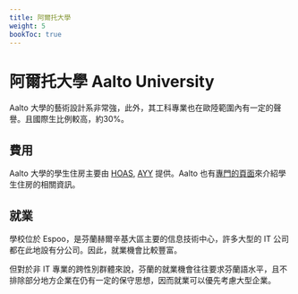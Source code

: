 ```yaml
---
title: 阿爾托大學
weight: 5
bookToc: true
---
```


# 阿爾托大學 Aalto University

Aalto 大學的藝術設計系非常強，此外，其工科專業也在歐陸範圍內有一定的聲譽。且國際生比例較高，約30%。

## 費用

Aalto 大學的學生住房主要由 [HOAS](https://hoas.fi/en/), [AYY](https://www.ayy.fi/en/housing) 提供。Aalto 也有[專門的頁面](https://www.aalto.fi/en/services/housing-for-students)來介紹學生住房的相關資訊。


## 就業

學校位於 Espoo，是芬蘭赫爾辛基大區主要的信息技術中心，許多大型的 IT 公司都在此地設有分公司。因此，就業機會比較豐富。

但對於非 IT 專業的跨性別群體來說，芬蘭的就業機會往往要求芬蘭語水平，且不排除部分地方企業在仍有一定的保守思想，因而就業可以優先考慮大型企業。